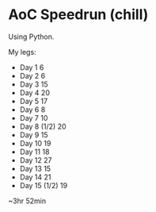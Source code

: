 # AoC Speedrun (chill)

Using Python.

My legs:

* Day 1 6
* Day 2 6
* Day 3 15
* Day 4 20
* Day 5 17
* Day 6 8
* Day 7 10
* Day 8 (1/2) 20
* Day 9 15
* Day 10 19
* Day 11 18
* Day 12 27
* Day 13 15
* Day 14 21
* Day 15 (1/2) 19

~3hr 52min

